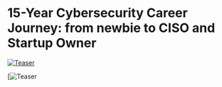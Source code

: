 # 15-Year Cybersecurity Career Journey: from newbie to CISO and Startup Owner

[![Teaser](https://img.youtube.com/vi/HKVp5g_ohwo/0.jpg)](https://youtube.com/shorts/HKVp5g_ohwo?si=AhRUwbcJHaii_WNJ "Everything Is AWESOME")

[![Teaser]()
